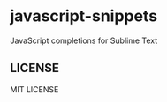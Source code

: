 javascript-snippets
===================

JavaScript completions for Sublime Text


LICENSE
-------

MIT LICENSE
